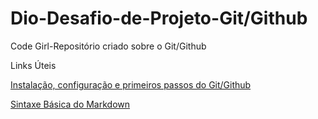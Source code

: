 # Dio-Desafio-de-Projeto-Git/Github
Code Girl-Repositório criado sobre o Git/Github

Links Úteis

[Instalação, configuração e primeiros passos do Git/Github](https://balta.io/blog/git-github-primeiros-passos#:~:text=Vamos%20ent%C3%A3o%20acessar%20a%20p%C3%A1gina,no%20seu%20terminal%20para%20instala%C3%A7%C3%A3o.&text=Ab)

[Sintaxe Básica do Markdown](https://markdown.net.br/sintaxe-basica/)

